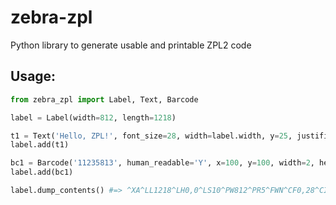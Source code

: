 # zebra-zpl

Python library to generate usable and printable ZPL2 code

## Usage:

```python
from zebra_zpl import Label, Text, Barcode

label = Label(width=812, length=1218)

t1 = Text('Hello, ZPL!', font_size=28, width=label.width, y=25, justification='C')
label.add(t1)

bc1 = Barcode('11235813', human_readable='Y', x=100, y=100, width=2, height=100)
label.add(bc1)

label.dump_contents() #=> ^XA^LL1218^LH0,0^LS10^PW812^PR5^FWN^CF0,28^CI28^FO0,25^FB812,1,0,C,0^FDHello, ZPL!^FS^FWN^FO100,100^BY2,3.0,100^BCN,,Y^FD11235813^FS^PQ1^XZ
```
